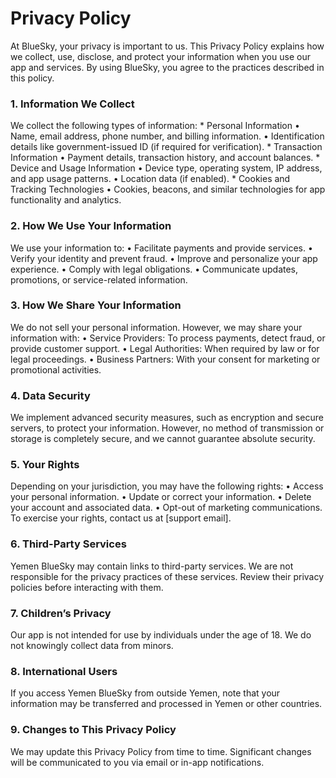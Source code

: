 # Privacy Policy
At BlueSky, your privacy is important to us. This Privacy Policy explains how we collect, use, disclose, and protect your information when you use our app and services. 
By using BlueSky, you agree to the practices described in this policy.

### 1. Information We Collect
We collect the following types of information:
    * Personal Information
        • Name, email address, phone number, and billing information.
        • Identification details like government-issued ID (if required for verification).
    * Transaction Information
        • Payment details, transaction history, and account balances.
    * Device and Usage Information
        • Device type, operating system, IP address, and app usage patterns.
        • Location data (if enabled).
    * Cookies and Tracking Technologies
        • Cookies, beacons, and similar technologies for app functionality and analytics.
### 2. How We Use Your Information
We use your information to:
    • Facilitate payments and provide services.
    • Verify your identity and prevent fraud.
    • Improve and personalize your app experience.
    • Comply with legal obligations.
    • Communicate updates, promotions, or service-related information.
### 3. How We Share Your Information
We do not sell your personal information. However, we may share your information with:
    • Service Providers: To process payments, detect fraud, or provide customer support.
    • Legal Authorities: When required by law or for legal proceedings.
    • Business Partners: With your consent for marketing or promotional activities.
### 4. Data Security
We implement advanced security measures, such as encryption and secure servers, to protect your information. However, no method of transmission or storage is completely secure, and we cannot guarantee absolute security.
### 5. Your Rights
Depending on your jurisdiction, you may have the following rights:
    • Access your personal information.
    • Update or correct your information.
    • Delete your account and associated data.
    • Opt-out of marketing communications.
To exercise your rights, contact us at [support email].
### 6. Third-Party Services
Yemen BlueSky may contain links to third-party services. We are not responsible for the privacy practices of these services. Review their privacy policies before interacting with them.
### 7. Children’s Privacy
Our app is not intended for use by individuals under the age of 18. We do not knowingly collect data from minors.
### 8. International Users
If you access Yemen BlueSky from outside Yemen, note that your information may be transferred and processed in Yemen or other countries.
### 9. Changes to This Privacy Policy
We may update this Privacy Policy from time to time. Significant changes will be communicated to you via email or in-app notifications.
